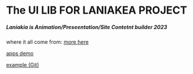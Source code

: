 <h1> <b>The UI LIB FOR  LANIAKEA PROJECT</b></h2>

<h5>Laniakia is Animation/Preseentation/Site Contetnt builder 2023</h5>

where it all come from:
[more here](https://itnext.io/creating-our-own-react-from-scratch-82dd6356676d)

[apps demo](https://the-react-clone.netlify.app/)

[example (Git)](https://github.com/addamsv/The-React-Clone/)

